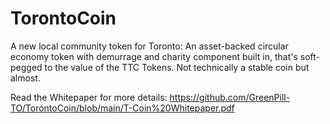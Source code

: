 # TorontoCoin
A new local community token for Toronto: An asset-backed circular economy token with demurrage and charity component built in, that's soft-pegged to the value of the TTC Tokens. Not technically a stable coin but almost.

Read the Whitepaper for more details: https://github.com/GreenPill-TO/TorontoCoin/blob/main/T-Coin%20Whitepaper.pdf
